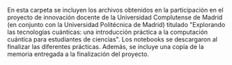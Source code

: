 En esta carpeta se incluyen los archivos obtenidos en la participación en el proyecto de innovación docente de la Universidad Complutense de Madrid (en conjunto con la Universidad Politécnica de Madrid) titulado "Explorando las tecnologías cuánticas: una introducción práctica a la computación cuántica para estudiantes de ciencias". Los notebooks se descargaron al finalizar las diferentes prácticas.
Además, se incluye una copia de la memoria entregada a la finalización del proyecto.
